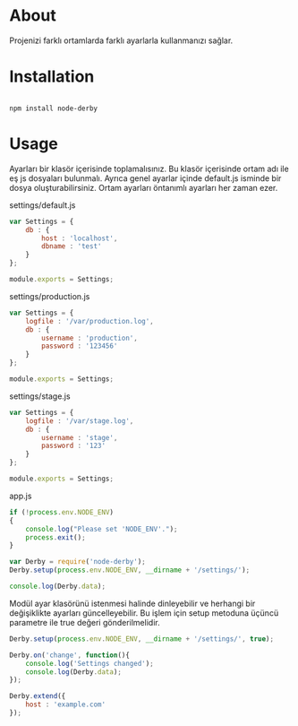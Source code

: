 # About

Projenizi farklı ortamlarda farklı ayarlarla kullanmanızı sağlar.

# Installation

<code>
npm install node-derby
</code>

# Usage

Ayarları bir klasör içerisinde toplamalısınız. Bu klasör içerisinde ortam adı ile eş js dosyaları bulunmalı.
Ayrıca genel ayarlar içinde default.js isminde bir dosya oluşturabilirsiniz. Ortam ayarları öntanımlı ayarları her zaman
ezer.

settings/default.js
``` javascript
var Settings = {
    db : {
        host : 'localhost',
        dbname : 'test'
    }
};

module.exports = Settings;
```

settings/production.js
``` javascript
var Settings = {
    logfile : '/var/production.log',
    db : {
        username : 'production',
        password : '123456'
    }
};

module.exports = Settings;
```

settings/stage.js
``` javascript
var Settings = {
    logfile : '/var/stage.log',
    db : {
        username : 'stage',
        password : '123'
    }
};

module.exports = Settings;
```

app.js
``` javascript
if (!process.env.NODE_ENV)
{
    console.log("Please set 'NODE_ENV'.");
    process.exit();
}

var Derby = require('node-derby');
Derby.setup(process.env.NODE_ENV, __dirname + '/settings/');

console.log(Derby.data);
```

Modül ayar klasörünü istenmesi halinde dinleyebilir ve herhangi bir değişiklikte ayarları güncelleyebilir. Bu işlem için
setup metoduna üçüncü parametre ile true değeri gönderilmelidir.

``` javascript
Derby.setup(process.env.NODE_ENV, __dirname + '/settings/', true);

Derby.on('change', function(){
    console.log('Settings changed');
    console.log(Derby.data);
});

Derby.extend({
    host : 'example.com'
});
```